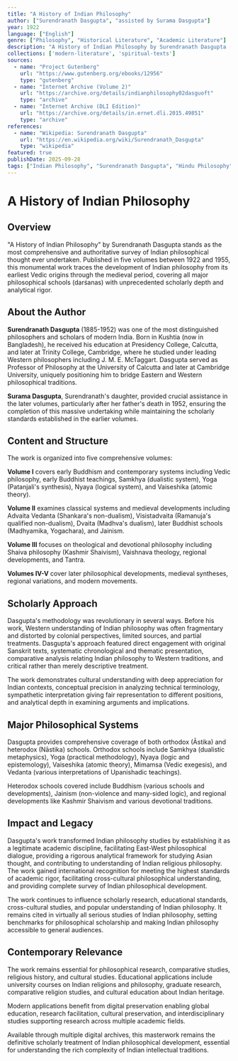 ```yaml
---
title: "A History of Indian Philosophy"
author: ["Surendranath Dasgupta", "assisted by Surama Dasgupta"]
year: 1922
language: ["English"]
genre: ["Philosophy", "Historical Literature", "Academic Literature"]
description: "A History of Indian Philosophy by Surendranath Dasgupta (1922-1955) - The most comprehensive and authoritative survey of Indian philosophical systems ever written. This monumental five-volume work traces the development of Indian thought from the Vedic period through medieval times, covering all ..."
collections: ['modern-literature', 'spiritual-texts']
sources:
  - name: "Project Gutenberg"
    url: "https://www.gutenberg.org/ebooks/12956"
    type: "gutenberg"
  - name: "Internet Archive (Volume 2)"
    url: "https://archive.org/details/indianphilosophy02dasguoft"
    type: "archive"
  - name: "Internet Archive (DLI Edition)"
    url: "https://archive.org/details/in.ernet.dli.2015.49851"
    type: "archive"
references:
  - name: "Wikipedia: Surendranath Dasgupta"
    url: "https://en.wikipedia.org/wiki/Surendranath_Dasgupta"
    type: "wikipedia"
featured: true
publishDate: 2025-09-28
tags: ["Indian Philosophy", "Surendranath Dasgupta", "Hindu Philosophy", "Buddhist Philosophy", "Vedanta", "Samkhya", "Yoga", "Philosophy history", "Sanskrit texts", "Academic scholarship", "Philosophical systems", "Indian thought", "Comparative philosophy"]
---
```


# A History of Indian Philosophy

## Overview

"A History of Indian Philosophy" by Surendranath Dasgupta stands as the most comprehensive and authoritative survey of Indian philosophical thought ever undertaken. Published in five volumes between 1922 and 1955, this monumental work traces the development of Indian philosophy from its earliest Vedic origins through the medieval period, covering all major philosophical schools (darśanas) with unprecedented scholarly depth and analytical rigor.

## About the Author

**Surendranath Dasgupta** (1885-1952) was one of the most distinguished philosophers and scholars of modern India. Born in Kushtia (now in Bangladesh), he received his education at Presidency College, Calcutta, and later at Trinity College, Cambridge, where he studied under leading Western philosophers including J. M. E. McTaggart. Dasgupta served as Professor of Philosophy at the University of Calcutta and later at Cambridge University, uniquely positioning him to bridge Eastern and Western philosophical traditions.

**Surama Dasgupta**, Surendranath's daughter, provided crucial assistance in the later volumes, particularly after her father's death in 1952, ensuring the completion of this massive undertaking while maintaining the scholarly standards established in the earlier volumes.

## Content and Structure

The work is organized into five comprehensive volumes:

**Volume I** covers early Buddhism and contemporary systems including Vedic philosophy, early Buddhist teachings, Samkhya (dualistic system), Yoga (Patanjali's synthesis), Nyaya (logical system), and Vaiseshika (atomic theory).

**Volume II** examines classical systems and medieval developments including Advaita Vedanta (Shankara's non-dualism), Visistadvaita (Ramanuja's qualified non-dualism), Dvaita (Madhva's dualism), later Buddhist schools (Madhyamika, Yogachara), and Jainism.

**Volume III** focuses on theological and devotional philosophy including Shaiva philosophy (Kashmir Shaivism), Vaishnava theology, regional developments, and Tantra.

**Volumes IV-V** cover later philosophical developments, medieval syntheses, regional variations, and modern movements.

## Scholarly Approach

Dasgupta's methodology was revolutionary in several ways. Before his work, Western understanding of Indian philosophy was often fragmentary and distorted by colonial perspectives, limited sources, and partial treatments. Dasgupta's approach featured direct engagement with original Sanskrit texts, systematic chronological and thematic presentation, comparative analysis relating Indian philosophy to Western traditions, and critical rather than merely descriptive treatment.

The work demonstrates cultural understanding with deep appreciation for Indian contexts, conceptual precision in analyzing technical terminology, sympathetic interpretation giving fair representation to different positions, and analytical depth in examining arguments and implications.

## Major Philosophical Systems

Dasgupta provides comprehensive coverage of both orthodox (Āstika) and heterodox (Nāstika) schools. Orthodox schools include Samkhya (dualistic metaphysics), Yoga (practical methodology), Nyaya (logic and epistemology), Vaiseshika (atomic theory), Mimamsa (Vedic exegesis), and Vedanta (various interpretations of Upanishadic teachings).

Heterodox schools covered include Buddhism (various schools and developments), Jainism (non-violence and many-sided logic), and regional developments like Kashmir Shaivism and various devotional traditions.

## Impact and Legacy

Dasgupta's work transformed Indian philosophy studies by establishing it as a legitimate academic discipline, facilitating East-West philosophical dialogue, providing a rigorous analytical framework for studying Asian thought, and contributing to understanding of Indian religious philosophy. The work gained international recognition for meeting the highest standards of academic rigor, facilitating cross-cultural philosophical understanding, and providing complete survey of Indian philosophical development.

The work continues to influence scholarly research, educational standards, cross-cultural studies, and popular understanding of Indian philosophy. It remains cited in virtually all serious studies of Indian philosophy, setting benchmarks for philosophical scholarship and making Indian philosophy accessible to general audiences.

## Contemporary Relevance

The work remains essential for philosophical research, comparative studies, religious history, and cultural studies. Educational applications include university courses on Indian religions and philosophy, graduate research, comparative religion studies, and cultural education about Indian heritage.

Modern applications benefit from digital preservation enabling global education, research facilitation, cultural preservation, and interdisciplinary studies supporting research across multiple academic fields.

Available through multiple digital archives, this masterwork remains the definitive scholarly treatment of Indian philosophical development, essential for understanding the rich complexity of Indian intellectual traditions.